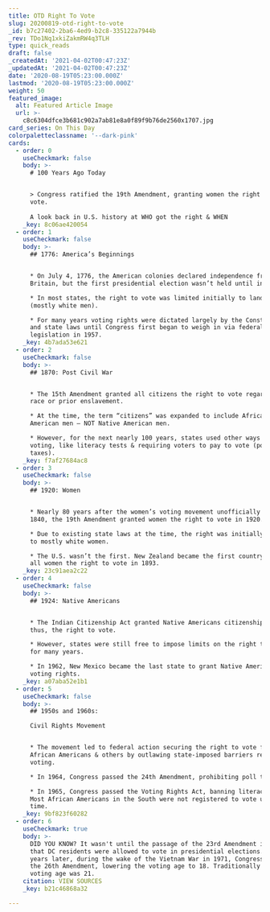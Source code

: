 ```yaml
---
title: OTD Right To Vote
slug: 20200819-otd-right-to-vote
_id: b7c27402-2ba6-4ed9-b2c8-335122a7944b
_rev: TDo1Nq1xkiZakmRW4q3TLH
type: quick_reads
draft: false
_createdAt: '2021-04-02T00:47:23Z'
_updatedAt: '2021-04-02T00:47:23Z'
date: '2020-08-19T05:23:00.000Z'
lastmod: '2020-08-19T05:23:00.000Z'
weight: 50
featured_image:
  alt: Featured Article Image
  url: >-
    c8c6304dfce3b681c902a7ab81e8a0f89f9b76de2560x1707.jpg
card_series: On This Day
colorpaletteclassname: '--dark-pink'
cards:
  - order: 0
    useCheckmark: false
    body: >-
      # 100 Years Ago Today


      > Congress ratified the 19th Amendment, granting women the right to
      vote.  
        
      A look back in U.S. history at WHO got the right & WHEN
    _key: 8c06ae420054
  - order: 1
    useCheckmark: false
    body: >-
      ## 1776: America’s Beginnings


      * On July 4, 1776, the American colonies declared independence from Great
      Britain, but the first presidential election wasn’t held until in 1789.

      * In most states, the right to vote was limited initially to land owners
      (mostly white men).

      * For many years voting rights were dictated largely by the Constitution
      and state laws until Congress first began to weigh in via federal
      legislation in 1957.
    _key: 4b7ada53e621
  - order: 2
    useCheckmark: false
    body: >-
      ## 1870: Post Civil War


      * The 15th Amendment granted all citizens the right to vote regardless of
      race or prior enslavement.

      * At the time, the term “citizens” was expanded to include African
      American men – NOT Native American men.

      * However, for the next nearly 100 years, states used other ways to limit
      voting, like literacy tests & requiring voters to pay to vote (poll
      taxes).
    _key: f7af27684ac8
  - order: 3
    useCheckmark: false
    body: >-
      ## 1920: Women


      * Nearly 80 years after the women’s voting movement unofficially began in
      1840, the 19th Amendment granted women the right to vote in 1920.

      * Due to existing state laws at the time, the right was initially limited
      to mostly white women.

      * The U.S. wasn’t the first. New Zealand became the first country to grant
      all women the right to vote in 1893.
    _key: 23c91aea2c22
  - order: 4
    useCheckmark: false
    body: >-
      ## 1924: Native Americans


      * The Indian Citizenship Act granted Native Americans citizenship, and
      thus, the right to vote.

      * However, states were still free to impose limits on the right to vote
      for many years.

      * In 1962, New Mexico became the last state to grant Native Americans
      voting rights.
    _key: a07aba52e1b1
  - order: 5
    useCheckmark: false
    body: >-
      ## 1950s and 1960s:  

      Civil Rights Movement


      * The movement led to federal action securing the right to vote for
      African Americans & others by outlawing state-imposed barriers restricting
      voting.

      * In 1964, Congress passed the 24th Amendment, prohibiting poll taxes.

      * In 1965, Congress passed the Voting Rights Act, banning literacy tests.
      Most African Americans in the South were not registered to vote until this
      time.
    _key: 9bf823f60282
  - order: 6
    useCheckmark: true
    body: >-
      DID YOU KNOW? It wasn't until the passage of the 23rd Amendment in 1961
      that DC residents were allowed to vote in presidential elections. Ten
      years later, during the wake of the Vietnam War in 1971, Congress passed
      the 26th Amendment, lowering the voting age to 18. Traditionally the
      voting age was 21.
    citation: VIEW SOURCES
    _key: b21c46868a32

---
```

 